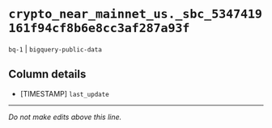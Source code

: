 # `crypto_near_mainnet_us._sbc_5347419161f94cf8b6e8cc3af287a93f`
`bq-1` | `bigquery-public-data`

## Column details
* [TIMESTAMP] `last_update`

-------------------------------------------------------------------------------
*Do not make edits above this line.*
